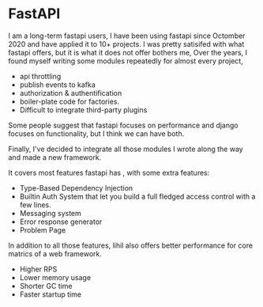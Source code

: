 # FastAPI

I am a long-term fastapi users, I have been using fastapi since Octomber 2020 and have applied it to 10+ projects.
I was pretty satisifed with what fastapi offers, but it is what it does not offer bothers me,
Over the years, I found myself writing some modules repeatedly for almost every project,

- api throttling
- publish events to kafka
- authorization & authentification
- boiler-plate code for factories.
- Difficult to integrate third-party plugins

Some people suggest that fastapi focuses on performance and django focuses on functionality, but I think we can have both. 

Finally, I've decided to integrate all those modules I wrote along the way and made a new framework.

It covers most features fastapi has , with some extra features:

- Type-Based Dependency Injection
- Builtin Auth System that let you build a full fledged access control with a few lines.
- Messaging system
- Error response generator
- Problem Page

In addition to all those features, lihil also offers better performance for core matrics of a web framework.

- Higher RPS 
- Lower memory usage
- Shorter GC time
- Faster startup time

